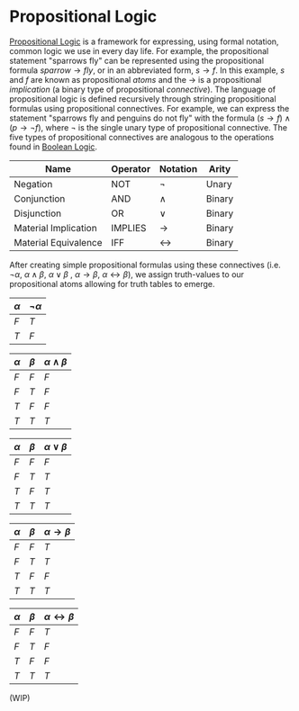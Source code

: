# Propositional Logic

[Propositional Logic](https://en.wikipedia.org/wiki/Propositional_calculus) is a framework for expressing, using formal notation, 
common logic we use in every day life.
For example, the propositional statement "sparrows fly" can be represented using the propositional formula 
$\textit{sparrow}\rightarrow\textit{fly}$, or in an abbreviated form, $\textit{s}\rightarrow\textit{f}$.
In this example, $\textit{s}$ and $\textit{f}$ are known as propositional _atoms_ and the $\rightarrow$ is a propositional _implication_ (a binary
type of propositional _connective_).
The language of propositional logic is defined recursively through stringing propositional formulas using propositional connectives.
For example, we can express the statement "sparrows fly and penguins do not fly" with the formula $(\textit{s}\rightarrow\textit{f})\land(\textit{p}\rightarrow\neg\textit{f})$,
where $\neg$ is the single unary type of propositional connective.
The five types of propositional connectives are analogous to the operations found in [Boolean Logic](https://en.wikipedia.org/wiki/Boolean_algebra).

| Name                 | Operator | Notation          | Arity  |
|----------------------|----------|-------------------|--------|
| Negation             | NOT      | $\neg$            | Unary  |
| Conjunction          | AND      | $\land$           | Binary |
| Disjunction          | OR       | $\lor$            | Binary |
| Material Implication | IMPLIES  | $\rightarrow$     | Binary |
| Material Equivalence | IFF      | $\leftrightarrow$ | Binary |

After creating simple propositional formulas using these connectives (i.e. $\neg\alpha$, $\alpha\land\beta$, $\alpha\lor\beta$
, $\alpha\rightarrow\beta$, $\alpha\leftrightarrow\beta$), we assign truth-values to our propositional atoms allowing for truth 
tables to emerge.

| $\alpha$ | $\neg\alpha$ |
|----------|--------------|
| $F$      | $T$          |
| $T$      | $F$          |

| $\alpha$ | $\beta$ | $\alpha\land\beta$ |
|----------|---------|--------------------|
| $F$      | $F$     | $F$                |
| $F$      | $T$     | $F$                |
| $T$      | $F$     | $F$                |
| $T$      | $T$     | $T$                |

| $\alpha$ | $\beta$ | $\alpha\lor\beta$ |
|----------|---------|-------------------|
| $F$      | $F$     | $F$               |
| $F$      | $T$     | $T$               |
| $T$      | $F$     | $T$               |
| $T$      | $T$     | $T$               |

| $\alpha$ | $\beta$ | $\alpha\rightarrow\beta$ |
|----------|---------|--------------------------|
| $F$      | $F$     | $T$                      |
| $F$      | $T$     | $T$                      |
| $T$      | $F$     | $F$                      |
| $T$      | $T$     | $T$                      |

| $\alpha$ | $\beta$ | $\alpha\leftrightarrow\beta$ |
|----------|---------|------------------------------|
| $F$      | $F$     | $T$                          |
| $F$      | $T$     | $F$                          |
| $T$      | $F$     | $F$                          |
| $T$      | $T$     | $T$                          |

(WIP)

